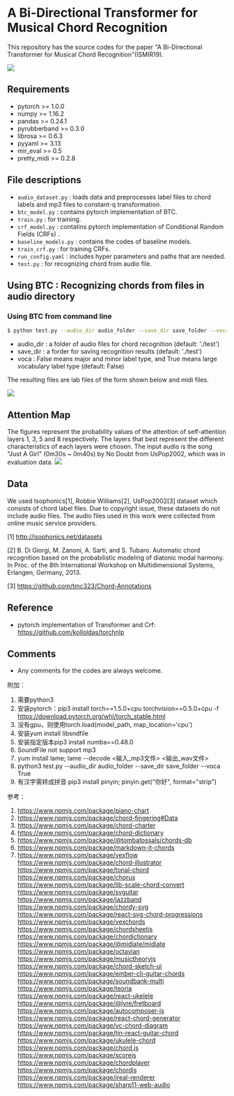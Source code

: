 # A Bi-Directional Transformer for Musical Chord Recognition

This repository has the source codes for the paper "A Bi-Directional Transformer for Musical Chord Recognition"(ISMIR19).

<img src="png/model.png">

## Requirements
- pytorch >= 1.0.0
- numpy >= 1.16.2
- pandas >= 0.24.1
- pyrubberband >= 0.3.0
- librosa >= 0.6.3
- pyyaml >= 3.13
- mir_eval >= 0.5
- pretty_midi >= 0.2.8

## File descriptions
  * `audio_dataset.py` : loads data and preprocesses label files to chord labels and mp3 files to constant-q transformation. 
  * `btc_model.py` : contains pytorch implementation of BTC.
  * `train.py` : for training. 
  * `crf_model.py` : contatins pytorch implementation of Conditional Random Fields (CRFs) .
  * `baseline_models.py` : contains the codes of baseline models.
  * `train_crf.py` : for training CRFs.  
  * `run_config.yaml` : includes hyper parameters and paths that are needed.
  * `test.py` : for recognizing chord from audio file. 

## Using BTC : Recognizing chords from files in audio directory

### Using BTC from command line
```bash 
$ python test.py --audio_dir audio_folder --save_dir save_folder --voca False
```
  * audio_dir : a folder of audio files for chord recognition (default: './test')
  * save_dir : a forder for saving recognition results (default: './test')
  * voca : False means major and minor label type, and True means large vocabulary label type (default: False)
  
The resulting files are lab files of the form shown below and midi files.

  <img src="png/example.png">

## Attention Map
The figures represent the probability values of the attention of self-attention layers 1, 3, 5 and 8 respectively. The
layers that best represent the different characteristics of each layers were chosen. The input audio is the song "Just A Girl"
(0m30s ~ 0m40s) by No Doubt from UsPop2002, which was in evaluation data.
  <img src="png/attention.png">

## Data
We used Isophonics[1], Robbie Williams[2], UsPop2002[3] dataset which consists of chord label files. Due to copyright issue, these datasets do not include audio files. The audio files used in this work were collected from online music service providers.

[1] http://isophonics.net/datasets 

[2] B. Di Giorgi, M. Zanoni, A. Sarti, and S. Tubaro. Automatic
chord recognition based on the probabilistic
modeling of diatonic modal harmony. In Proc. of the
8th International Workshop on Multidimensional Systems,
Erlangen, Germany, 2013.

[3] https://github.com/tmc323/Chord-Annotations

## Reference
  * pytorch implementation of Transformer and Crf: https://github.com/kolloldas/torchnlp 

## Comments
  * Any comments for the codes are always welcome.


附加：
1. 需要python3
2. 安装pytorch：pip3 install torch==1.5.0+cpu torchvision==0.5.0+cpu -f https://download.pytorch.org/whl/torch_stable.html
3. 没有gpu，则使用torch.load(model_path, map_location='cpu')
4. 安装yum install libsndfile
5. 安装指定版本pip3 install numba==0.48.0
6. SoundFile not support mp3
7. yum install lame; lame --decode <输入_mp3文件> <输出_wav文件>
8. python3 test.py --audio_dir audio_folder --save_dir save_folder --voca True
9. 有汉字需转成拼音 pip3 install pinyin; pinyin.get("你好", format="strip")

参考：
1. https://www.npmjs.com/package/piano-chart
2. https://www.npmjs.com/package/chord-fingering#Data
3. https://www.npmjs.com/package/chord-charter
4. https://www.npmjs.com/package/chord-dictionary
5. https://www.npmjs.com/package/@tombatossals/chords-db
6. https://www.npmjs.com/package/markdown-it-chords
7. https://www.npmjs.com/package/vexflow
https://www.npmjs.com/package/chord-illustrator
https://www.npmjs.com/package/tonal-chord
https://www.npmjs.com/package/chorus
https://www.npmjs.com/package/lib-scale-chord-convert
https://www.npmjs.com/package/svguitar
https://www.npmjs.com/package/jazzband
https://www.npmjs.com/package/chordy-svg
https://www.npmjs.com/package/react-svg-chord-progressions
https://www.npmjs.com/package/vexchords
https://www.npmjs.com/package/chordsheetjs
https://www.npmjs.com/package/chordictionary
https://www.npmjs.com/package/@midiate/midiate
https://www.npmjs.com/package/octavian
https://www.npmjs.com/package/musictheoryjs
https://www.npmjs.com/package/chord-sketch-ui
https://www.npmjs.com/package/ember-cli-guitar-chords
https://www.npmjs.com/package/soundbank-multi
https://www.npmjs.com/package/teoria
https://www.npmjs.com/package/react-ukelele
https://www.npmjs.com/package/@lyre/fretboard
https://www.npmjs.com/package/autocomposer-js
https://www.npmjs.com/package/react-chord-generator
https://www.npmjs.com/package/vc-chord-diagram
https://www.npmjs.com/package/tjn-react-guitar-chord
https://www.npmjs.com/package/ukulele-chord
https://www.npmjs.com/package/chord.js
https://www.npmjs.com/package/scorejs
https://www.npmjs.com/package/chordplayer
https://www.npmjs.com/package/chordjs
https://www.npmjs.com/package/ireal-renderer
https://www.npmjs.com/package/sharp11-web-audio
